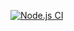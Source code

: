 [![Node.js CI](https://github.com/Mercyfulll/settings-bill-expressjs/actions/workflows/node.js.yml/badge.svg)](https://github.com/Mercyfulll/settings-bill-expressjs/actions/workflows/node.js.yml)